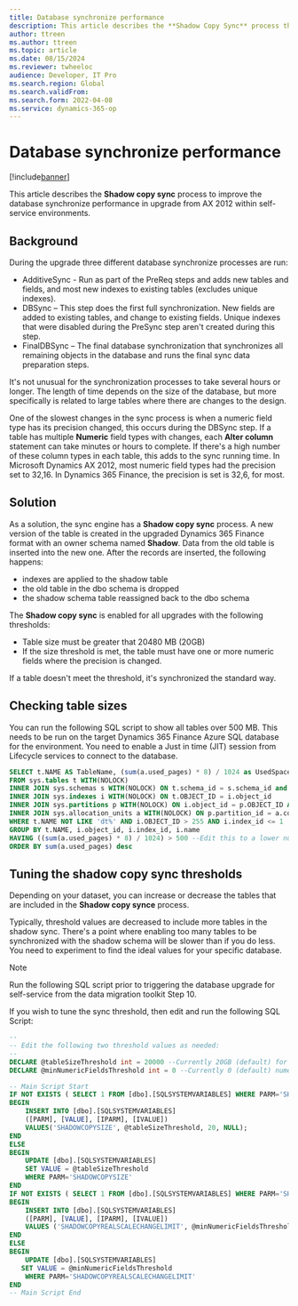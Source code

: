 ```yaml
---
title: Database synchronize performance 
description: This article describes the **Shadow Copy Sync** process that can be used to improve the database synchronize performance in upgrade from AX 2012 within self-service environments.
author: ttreen
ms.author: ttreen
ms.topic: article
ms.date: 08/15/2024
ms.reviewer: twheeloc
audience: Developer, IT Pro
ms.search.region: Global
ms.search.validFrom: 
ms.search.form: 2022-04-08
ms.service: dynamics-365-op
---
```


# Database synchronize performance 

[!include[banner](../includes/banner.md)]

This article describes the **Shadow copy sync** process to improve the database synchronize performance in upgrade from AX 2012 within self-service environments.

## Background

During the upgrade three different database synchronize processes are run:

- AdditiveSync - Run as part of the PreReq steps and adds new tables and fields, and most new indexes to existing tables (excludes unique indexes). 
- DBSync – This step does the first full synchronization. New fields are added to existing tables, and change to existing fields. Unique indexes that were disabled during the PreSync step aren't created during this step.
- FinalDBSync – The final database synchronization that synchronizes all remaining objects in the database and runs the final sync data preparation steps.

It's not unusual for the synchronization processes to take several hours or longer. The length of time depends on the size of the database, but more specifically is related to large tables where there are changes to the design. 

One of the slowest changes in the sync process is when a numeric field type has its precision changed, this occurs during the DBSync step. If a table has multiple **Numeric** field types with changes, each **Alter column** statement can take minutes or hours to complete. If there's a high number of these column types in each table, this adds to the sync running time. In Microsoft Dynamics AX 2012, most numeric field types had the precision set to 32,16. In Dynamics 365 Finance, the precision is set is 32,6, for most.

## Solution

As a solution, the sync engine has a **Shadow copy sync** process. A new version of the table is created in the upgraded Dynamics 365 Finance format with an owner schema named **Shadow**. Data from the old table is inserted into the new one. After the records are inserted, the following happens:
 - indexes are applied to the shadow table
 - the old table in the dbo schema is dropped
 - the shadow schema table reassigned back to the dbo schema

The **Shadow copy sync** is enabled for all upgrades with the following thresholds:
 - Table size must be greater that 20480 MB (20GB)
 - If the size threshold is met, the table must have one or more numeric fields where the precision is changed.

If a table doesn't meet the threshold, it's synchronized the standard way.

## Checking table sizes

You can run the following SQL script to show all tables over 500 MB. This needs to be run on the target Dynamics 365 Finance Azure SQL database for the environment. You need to enable a Just in time (JIT) session from Lifecycle services to connect to the database.

```SQL
SELECT t.NAME AS TableName, (sum(a.used_pages) * 8) / 1024 as UsedSpaceMB
FROM sys.tables t WITH(NOLOCK)
INNER JOIN sys.schemas s WITH(NOLOCK) ON t.schema_id = s.schema_id and s.name = 'dbo'
INNER JOIN sys.indexes i WITH(NOLOCK) ON t.OBJECT_ID = i.object_id
INNER JOIN sys.partitions p WITH(NOLOCK) ON i.object_id = p.OBJECT_ID AND i.index_id = p.index_id
INNER JOIN sys.allocation_units a WITH(NOLOCK) ON p.partition_id = a.container_id
WHERE t.NAME NOT LIKE 'dt%' AND i.OBJECT_ID > 255 AND i.index_id <= 1
GROUP BY t.NAME, i.object_id, i.index_id, i.name
HAVING ((sum(a.used_pages) * 8) / 1024) > 500 --Edit this to a lower number if needed
ORDER BY sum(a.used_pages) desc
```

## Tuning the shadow copy sync thresholds

Depending on your dataset, you can increase or decrease the tables that are included in the **Shadow copy synce** process. 

Typically, threshold values are decreased to include more tables in the shadow sync. There's a point where enabling too many tables to be synchronized with the shadow schema will be slower than if you do less. You need to experiment to find the ideal values for your specific database. 

> [!NOTE]
> Run the following SQL script prior to triggering the database upgrade for self-service from the data migration toolkit Step 10.

If you wish to tune the sync threshold, then edit and run the following SQL Script:

```SQL
--
-- Edit the following two threshold values as needed:
--
DECLARE @tableSizeThreshold int = 20000 --Currently 20GB (default) for min table size
DECLARE @minNumericFieldsThreshold int = 0 --Currently 0 (default) numeric column change

-- Main Script Start
IF NOT EXISTS ( SELECT 1 FROM [dbo].[SQLSYSTEMVARIABLES] WHERE PARM='SHADOWCOPYSIZE' )
BEGIN
    INSERT INTO [dbo].[SQLSYSTEMVARIABLES] 
    ([PARM], [VALUE], [IPARM], [IVALUE])
    VALUES('SHADOWCOPYSIZE', @tableSizeThreshold, 20, NULL);
END
ELSE
BEGIN
    UPDATE [dbo].[SQLSYSTEMVARIABLES] 
    SET VALUE = @tableSizeThreshold
    WHERE PARM='SHADOWCOPYSIZE'
END
IF NOT EXISTS ( SELECT 1 FROM [dbo].[SQLSYSTEMVARIABLES] WHERE PARM='SHADOWCOPYREALSCALECHANGELIMIT' )
BEGIN
    INSERT INTO [dbo].[SQLSYSTEMVARIABLES]
    ([PARM], [VALUE], [IPARM], [IVALUE])
    VALUES ('SHADOWCOPYREALSCALECHANGELIMIT', @minNumericFieldsThreshold, 20, NULL);
END
ELSE
BEGIN
    UPDATE [dbo].[SQLSYSTEMVARIABLES]
   SET VALUE = @minNumericFieldsThreshold
    WHERE PARM='SHADOWCOPYREALSCALECHANGELIMIT'
END
-- Main Script End
```
